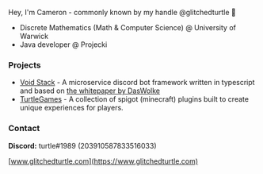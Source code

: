 Hey, I'm Cameron - commonly known by my handle @glitchedturtle 🐢
* Discrete Mathematics (Math & Computer Science) @ University of Warwick
* Java developer @ Projecki

### Projects
* [Void Stack](https://github.com/glitchedturtle/void-gateway) - A microservice discord bot framework written in typescript and based on [the whitepaper by DasWolke](https://gist.github.com/DasWolke/c9d7dfe6a78445011162a12abd32091d)
* [TurtleGames](https://github.com/MineTurtleGames) - A collection of spigot (minecraft) plugins built to create unique experiences for players.

### Contact
**Discord:** turtle#1989 (203910587833516033)  
  
[www.glitchedturtle.com](https://www.glitchedturtle.com)
